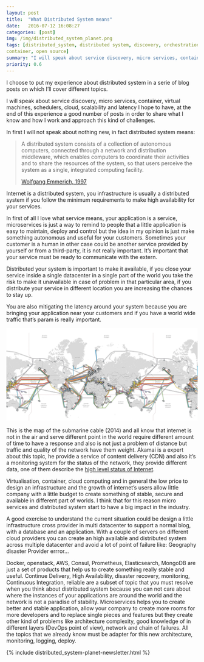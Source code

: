 ```yaml
---
layout: post
title:  "What Distributed System means"
date:   2016-07-12 16:08:27
categories: [post]
img: /img/distributed_system_planet.png
tags: [distributed_system, distributed system, discovery, orchestration,
container, open source]
summary: "I will speak about service discovery, micro services, container, virtual machines, schedulers, cloud, scalability and latency I hope to have, at the end of this experience a good number of posts in order to share what I know and how I work and approach this kind of challenges."
priority: 0.6
---
```

I choose  to put my experience about distributed system in a serie of blog
posts on which I’ll  cover different topics.

I will speak about service discovery, micro services, container, virtual
machines, schedulers, cloud, scalability and latency I hope to have, at the end
of this experience a good number of posts in order to share what I know and how
I work and approach this kind of challenges.

In first I will not speak about nothing new, in fact distributed system means:

<blockquote>A distributed system consists of a collection of autonomous computers,
connected through a network and distribution middleware, which enables
computers to coordinate their activities and to share the resources of the
system, so that users perceive the system as a single, integrated computing
facility.
<p><a href="http://www0.cs.ucl.ac.uk/staff/ucacwxe/lectures/ds98-99/dsee3.pdf" target="_blank">Wolfgang Emmerich, 1997</a></p>
</blockquote>


Internet is a distributed system, you infrastructure is usually a distributed
system if you follow the minimum requirements to make high availability for
your services.

In first of all I love what service means, your application is a service,
microservices is just a way to remind to people that a little application is
easy to maintain, deploy and control but the idea in my opinion is just make
something autonomous and useful for your customers. Sometimes your customer is
a human in other case could be another service provided by yourself or from a
third-party, it is not really important. It’s important that your service must
be ready to communicate with the extern.

Distributed your system is important to make it available, if you close your
service inside a single datacenter in a single part of the world you take the
risk to make it unavailable in case of problem in that particular area, if you
distribute your service in different location you are increasing the chances to
stay up.

You are also mitigating the latency around your system because you are bringing
your application near your customers and if you have a world wide traffic
that’s param is really important.

<img alt="Internet Global Submarine map" src="/img/global-submarine-cable.jpg" class="img-responsive">

This is the map of the submarine cable (2014) and all know that internet is not
in the air and serve different point in the world require different amount of
time to have a response and also is not just a problem of distance but traffic
and quality of the network have them weight. Akamai is a expert about this
topic, he provide a service of content delivery (CDN) and also it’s a
monitoring system for the status of the network, they provide different data,
one of them describe the [high level status of Internet](https://www.akamai.com/us/en/solutions/intelligent-platform/visualizing-akamai/real-time-web-monitor.jsp).

Virtualisation, container,  cloud computing and in general the low price to
design an infrastructure and the growth of internet’s users allow little
company with a little budget to create something of stable, secure and
available in different part of worlds. I think that for this reason micro
services and distributed system start to have a big impact in the industry.

A good exercise to understand the current situation could be design a little
infrastructure cross provider in multi datacenter to support a normal blog,
with a database and an application. With a couple of servers on different cloud
providers you can create an high available and distributed system across
multiple datacenter and avoid a lot of point of failure like: Geography
disaster Provider errror...

Docker, openstack, AWS, Consul, Prometheus, Elasticsearch, MongoDB are just a
set of products that help us to create something really stable and useful.
Continue Delivery, High Availability, disaster recovery, monitoring, Continuous
Integration, reliable are a subset of topic that you must resolve when you
think about distributed system because you can not care about where the
instances of your applications are around the world and the network is not a
paradise of stability.  Microservices helps you to create better and stable
application, allow your company to create more rooms for more developers and to
replace single pieces and features but they create other kind of problems like
architecture complexity, good knowledge of in different layers (DevOps point of
view), network and chain of failures. All the topics that we already know must
be adapter for this new architecture, monitoring, logging, deploy.

{% include distributed_system-planet-newsletter.html %}
